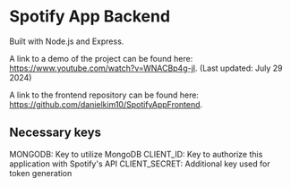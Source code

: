 # Spotify App Backend

Built with Node.js and Express.

A link to a demo of the project can be found here: https://www.youtube.com/watch?v=WNACBp4g-jI. (Last updated: July 29 2024)

A link to the frontend repository can be found here: https://github.com/danielkim10/SpotifyAppFrontend.

## Necessary keys

MONGODB: Key to utilize MongoDB
CLIENT_ID: Key to authorize this application with Spotify's API
CLIENT_SECRET: Additional key used for token generation